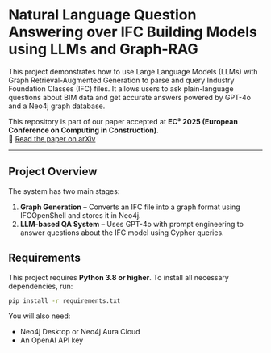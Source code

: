 # Natural Language Question Answering over IFC Building Models using LLMs and Graph-RAG
This project demonstrates how to use Large Language Models (LLMs) with Graph Retrieval-Augmented Generation to parse and query Industry Foundation Classes (IFC) files. It allows users to ask plain-language questions about BIM data and get accurate answers powered by GPT-4o and a Neo4j graph database.

This repository is part of our paper accepted at **EC³ 2025 (European Conference on Computing in Construction)**.  
🔗 [Read the paper on arXiv](https://arxiv.org/abs/2504.16813)

---

## Project Overview

The system has two main stages:

1. **Graph Generation** – Converts an IFC file into a graph format using IFCOpenShell and stores it in Neo4j.
2. **LLM-based QA System** – Uses GPT-4o with prompt engineering to answer questions about the IFC model using Cypher queries.

## Requirements

This project requires **Python 3.8 or higher**.
To install all necessary dependencies, run:

```bash
pip install -r requirements.txt
```
You will also need:
   * Neo4j Desktop or Neo4j Aura Cloud
   * An OpenAI API key 
